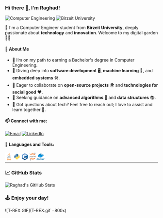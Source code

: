 ### Hi there 👋, I'm Raghad!

<!--
**raghadafghani/raghadafghani** is a ✨ _special_ ✨ repository because its `README.md` (this file) appears on your GitHub profile.
-->

![Computer Engineering](https://img.shields.io/badge/Computer_Engineering-Student-7289DA?style=for-the-badge&logo=appveyor)
![Birzeit University](https://img.shields.io/badge/Birzeit_University-Graduation_Semester-FFC83D?style=for-the-badge&logo=appveyor)

🚀 I'm a  Computer Engineer student from **Birzeit University**, deeply passionate about **technology** and **innovation**. Welcome to my digital garden 🌼💡

#### 🌟 About Me

- 🔭 I’m on my path to earning a Bachelor's degree in Computer Engineering.
- 🌱 Diving deep into **software development** 🖥, **machine learning** 🤖, and **embedded systems** 🛠.
- 👯 Eager to collaborate on **open-source projects** 🌍 and **technologies for social good** ❤️.
- 🤔 Seeking guidance on **advanced algorithms** 🧠 and **data structures** 📚.
- 💬 Got questions about tech? Feel free to reach out; I love to assist and learn together 🌱.

#### 📫 Connect with me:

<a href="mailto:raghadafghani2001@gmail.com"><img alt="Email" src="https://img.shields.io/badge/Email-D14836?style=for-the-badge&logo=gmail&logoColor=white" /></a>
<a href="https://www.linkedin.com/in/raghad-afghani-7a2421222/"><img alt="LinkedIn" src="https://img.shields.io/badge/LinkedIn-0077B5?style=for-the-badge&logo=linkedin&logoColor=white" /></a>

#### 💼 Languages and Tools:

<img align="left" alt="Java" width="26px" src="https://raw.githubusercontent.com/github/explore/main/topics/java/java.png" />
<img align="left" alt="Python" width="26px" src="https://raw.githubusercontent.com/github/explore/main/topics/python/python.png" />
<img align="left" alt="C Programming" width="26px" src="https://raw.githubusercontent.com/github/explore/main/topics/c/c.png" />
<img align="left" alt="Jupyter Notebook" width="26px" src="https://raw.githubusercontent.com/github/explore/main/topics/jupyter-notebook/jupyter-notebook.png" />
<img align="left" alt="Docker" width="26px" src="https://raw.githubusercontent.com/github/explore/main/topics/docker/docker.png" />

<br/>

---

### 📈 GitHub Stats

![Raghad's GitHub Stats](https://github-readme-stats.vercel.app/api?username=raghadafghani&show_icons=true&theme=radical)



### 🕹️ Enjoy your day!
![T-REX GIF](T-REX.gif =800x)

